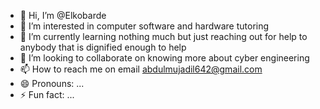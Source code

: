 - 👋 Hi, I’m @Elkobarde
- 👀 I’m interested in computer software and hardware tutoring
- 🌱 I’m currently learning nothing much but just reaching out for help to anybody that is dignified enough to help
- 💞️ I’m looking to collaborate on knowing more about cyber engineering
- 📫 How to reach me on email abdulmujadil642@gmail.com
- 😄 Pronouns: ...
- ⚡ Fun fact: ...

<!---
Elkobarde/Elkobarde is a ✨ special ✨ repository because its `README.md` (this file) appears on your GitHub profile.
You can click the Preview link to take a look at your changes.
--->
